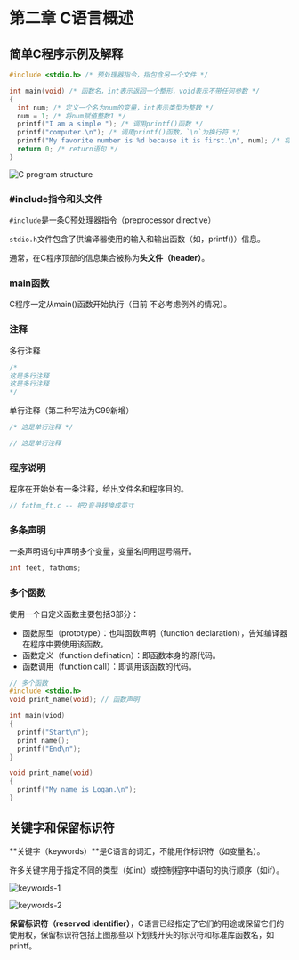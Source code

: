 # 第二章 C语言概述

## 简单C程序示例及解释

```c
#include <stdio.h> /* 预处理器指令，指包含另一个文件 */

int main(void) /* 函数名，int表示返回一个整形，void表示不带任何参数 */
{
  int num; /* 定义一个名为num的变量，int表示类型为整数 */
  num = 1; /* 将num赋值整数1 */
  printf("I am a simple "); /* 调用printf()函数 */
  printf("computer.\n"); /* 调用printf()函数，`\n`为换行符 */
  printf("My favorite number is %d because it is first.\n", num); /* 将num的值内嵌在字符串中打印，%d表示以整形格式输出 */
  return 0; /* return语句 */
}
```

![C program structure](https://github.com/logan70/C-Primer-Plus-6th-Notes-CN/blob/master/Chapter-2%20Introducing%20C/images/1-c-program-structure.png?raw=true)

### #include指令和头文件

`#include`是一条C预处理器指令（preprocessor directive）

`stdio.h`文件包含了供编译器使用的输入和输出函数（如，printf()）信息。

通常，在C程序顶部的信息集合被称为**头文件（header）**。

### main函数

C程序一定从main()函数开始执行（目前 不必考虑例外的情况）。

### 注释

多行注释

```c
/*
这是多行注释
这是多行注释
*/
```

单行注释（第二种写法为C99新增）

```c
/* 这是单行注释 */

// 这是单行注释
```

### 程序说明

程序在开始处有一条注释，给出文件名和程序目的。

```c
// fathm_ft.c -- 把2音寻转换成英寸
```

### 多条声明

一条声明语句中声明多个变量，变量名间用逗号隔开。

```c
int feet, fathoms;
```

### 多个函数

使用一个自定义函数主要包括3部分：

- 函数原型（prototype）：也叫函数声明（function declaration），告知编译器在程序中要使用该函数。
- 函数定义（function defination）：即函数本身的源代码。
- 函数调用（function call）：即调用该函数的代码。

```c
// 多个函数
#include <stdio.h>
void print_name(void); // 函数声明

int main(viod)
{
  printf("Start\n");
  print_name();
  printf("End\n");
}

void print_name(void)
{
  printf("My name is Logan.\n");
}
```

## 关键字和保留标识符

**关键字（keywords）**是C语言的词汇，不能用作标识符（如变量名）。

许多关键字用于指定不同的类型（如int）或控制程序中语句的执行顺序（如if）。

![keywords-1](https://github.com/logan70/C-Primer-Plus-6th-Notes-CN/blob/master/Chapter-2%20Introducing%20C/images/2-keywords-1.png?raw=true)

![keywords-2](https://github.com/logan70/C-Primer-Plus-6th-Notes-CN/blob/master/Chapter-2%20Introducing%20C/images/2-keywords-2.png?raw=true)

**保留标识符（reserved identifier）**，C语言已经指定了它们的用途或保留它们的使用权，保留标识符包括上图那些以下划线开头的标识符和标准库函数名，如printf。
